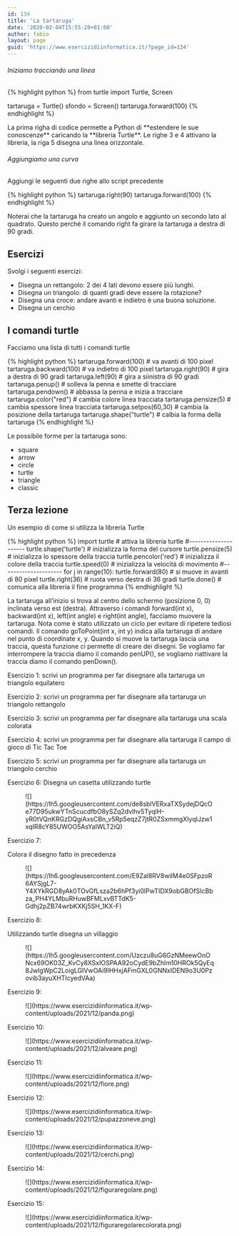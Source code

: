 ```yaml
---
id: 134
title: 'La tartaruga'
date: '2020-02-04T15:55:20+01:00'
author: fabio
layout: page
guid: 'https://www.esercizidiinformatica.it/?page_id=134'
---
```


###### Iniziamo tracciando una linea

{% highlight python %}
from turtle import Turtle, Screen

tartaruga = Turtle()
sfondo = Screen()
tartaruga.forward(100)
{% endhighlight %}

</div>La prima righa di codice permette a Python di **estendere le sue conoscenze** caricando la **libreria Turtle**. Le righe 3 e 4 attivano la libreria, la riga 5 disegna una linea orizzontale.

###### Aggiungiamo una curva

Aggiungi le seguenti due righe allo script precedente

{% highlight python %}
tartaruga.right(90)
tartaruga.forward(100)
{% endhighlight %}

</div>Noterai che la tartaruga ha creato un angolo e aggiunto un secondo lato al quadrato. Questo perché il comando right fa girare la tartaruga a destra di 90 gradi.

## Esercizi

Svolgi i seguenti esercizi:

- Disegna un rettangolo: 2 dei 4 lati devono essere più lunghi.
- Disegna un triangolo: di quanti gradi deve essere la rotazione?
- Disegna una croce: andare avanti e indietro è una buona soluzione.
- Disegna un cerchio

## I comandi turtle

Facciamo una lista di tutti i comandi turtle

{% highlight python %}
tartaruga.forward(100)     # va avanti di 100 pixel
tartaruga.backward(100)    # va indietro di 100 pixel
tartaruga.right(90)        # gira a destra di 90 gradi
tartaruga.left(90)         # gira a siinistra di 90 gradi
tartaruga.penup()          # solleva la penna e smette di tracciare
tartaruga.pendown()        # abbassa la penna e inizia a tracciare
tartaruga.color("red")     # cambia colore linea tracciata
tartaruga.pensize(5)       # cambia spessore linea tracciata
tartaruga.setpos(60,30)    # cambia la posizione della tartaruga
tartaruga.shape("turtle")  # calbia la forma della tartaruga
{% endhighlight %}

</div>Le possibile forme per la tartaruga sono:

- square
- arrow
- circle
- turtle
- triangle
- classic

## Terza lezione

Un esempio di come si utilizza la libreria Turtle

{% highlight python %}
import turtle                   # attiva la libreria turtle
#---------------------
turtle.shape('turtle')          # inizializza la forma del cursore
turtle.pensize(5)               # inizializza lo spessore della traccia
turtle.pencolor('red')          # inizializza il colore della traccia 
turtle.speed(0)                 # inizializza la velocità di movimento
#---------------------
for j in range(10):
   turtle.forward(80)           # si muove in avanti di 80 pixel
   turtle.right(36)             # ruota verso destra di 36 gradi
turtle.done()                   # comunica alla libreria il fine programma
{% endhighlight %}

</div>La tartaruga all’inizio si trova al centro dello schermo (posizione 0, 0) inclinata verso est (destra). Attraverso i comandi forward(int x), backward(int x), left(int angle) e right(int angle), facciamo muovere la tartaruga. Nota come è stato utilizzato un ciclo per evitare di ripetere tediosi comandi. Il comando goToPoint(int x, int y) indica alla tartaruga di andare nel punto di coordinate x, y.  
Quando si muove la tartaruga lascia una traccia, questa funzione ci permette di creare dei disegni. Se vogliamo far interrompere la traccia diamo il comando penUP(), se vogliamo riattivare la traccia diamo il comando penDown().

Esercizio 1: scrivi un programma per far disegnare alla tartaruga un triangolo equilatero

Esercizio 2: scrivi un programma per far disegnare alla tartaruga un triangolo rettangolo

Esercizio 3: scrivi un programma per far disegnare alla tartaruga una scala colorata

Esercizio 4: scrivi un programma per far disegnare alla tartaruga il campo di gioco di Tic Tac Toe

Esercizio 5: scrivi un programma per far disegnare alla tartaruga un triangolo cerchio

Esercizio 6: Disegna un casetta utilizzando turtle

<figure class="wp-block-image">![](https://lh5.googleusercontent.com/de8sblVERxaTXSydejDQcOe77D95ukwYTnScucdfbO8ySZq2dvlhv5TyqlH-yR0tVQnKRGzDQgiAxsCBn_v5Rp5eqzZ7jtR0ZSxmmgXIyqlJzw1xqIR8cY85UWOO5AsYaIWLT2iQ)</figure>Esercizio 7:

Colora il disegno fatto in precedenza

<figure class="wp-block-image">![](https://lh6.googleusercontent.com/E9Zal8RV8wiIM4e0SFpzoR6AYSjgL7-Y4XYkRGD8yAk0TOvGfLsza2b6hPf3yi0lPwTIDX9obGBOfSIcBbza_PH4YLMbuRHuwBFMLxvBTTdK5-Gdhj2pZB74wrbKXKj5SH_1KX-F)</figure>Esercizio 8:

Utilizzando turtle disegna un villaggio

<figure class="wp-block-image">![](https://lh5.googleusercontent.com/Uzczu8uG6GzNMeewOnONcx69OK03Z_KvCy8XSxIOSPAA92oCydE9bZhIm10HROk5QyEq8JwIgWpC2LoigLGIVwOAi9lHHxjAFmGXL0GNNxIDEN9o3U0Pzovib3ayuXHTIcyedVAa)</figure>Esercizio 9:

<figure class="wp-block-image size-full">![](https://www.esercizidiinformatica.it/wp-content/uploads/2021/12/panda.png)</figure>Esercizio 10:

<figure class="wp-block-image size-full">![](https://www.esercizidiinformatica.it/wp-content/uploads/2021/12/alveare.png)</figure>Esercizio 11:

<figure class="wp-block-image size-full">![](https://www.esercizidiinformatica.it/wp-content/uploads/2021/12/fiore.png)</figure>Esercizio 12:

<figure class="wp-block-image size-full">![](https://www.esercizidiinformatica.it/wp-content/uploads/2021/12/pupazzoneve.png)</figure>Esercizio 13:

<figure class="wp-block-image size-full">![](https://www.esercizidiinformatica.it/wp-content/uploads/2021/12/cerchi.png)</figure>Esercizio 14:

<figure class="wp-block-image size-full">![](https://www.esercizidiinformatica.it/wp-content/uploads/2021/12/figuraregolare.png)</figure>Esercizio 15:

<figure class="wp-block-image size-full">![](https://www.esercizidiinformatica.it/wp-content/uploads/2021/12/figuraregolarecolorata.png)</figure>